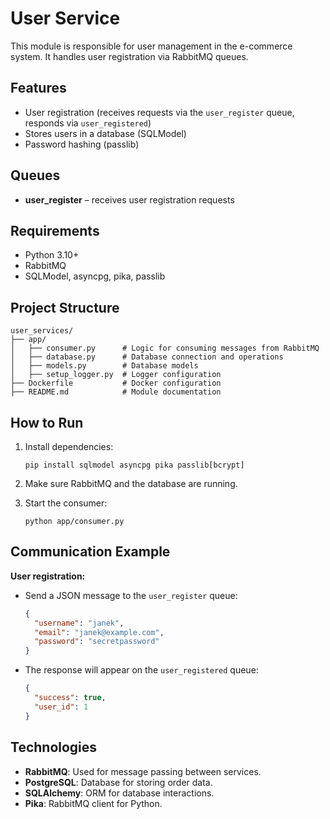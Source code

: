 # User Service

This module is responsible for user management in the e-commerce system. It handles user registration via RabbitMQ queues.

## Features

- User registration (receives requests via the `user_register` queue, responds via `user_registered`)
- Stores users in a database (SQLModel)
- Password hashing (passlib)

## Queues

- **user_register** – receives user registration requests

## Requirements

- Python 3.10+
- RabbitMQ
- SQLModel, asyncpg, pika, passlib


## Project Structure

```
user_services/
├── app/
│   ├── consumer.py      # Logic for consuming messages from RabbitMQ
│   ├── database.py      # Database connection and operations
│   ├── models.py        # Database models
│   ├── setup_logger.py  # Logger configuration
├── Dockerfile           # Docker configuration
├── README.md            # Module documentation
```

## How to Run

1. Install dependencies:
    ```
    pip install sqlmodel asyncpg pika passlib[bcrypt]
    ```

2. Make sure RabbitMQ and the database are running.

3. Start the consumer:
    ```
    python app/consumer.py
    ```

## Communication Example

**User registration:**
- Send a JSON message to the `user_register` queue:
    ```json
    {
      "username": "janek",
      "email": "janek@example.com",
      "password": "secretpassword"
    }
    ```
- The response will appear on the `user_registered` queue:
    ```json
    {
      "success": true,
      "user_id": 1
    }
    ```


## Technologies

- **RabbitMQ**: Used for message passing between services.
- **PostgreSQL**: Database for storing order data.
- **SQLAlchemy**: ORM for database interactions.
- **Pika**: RabbitMQ client for Python.
